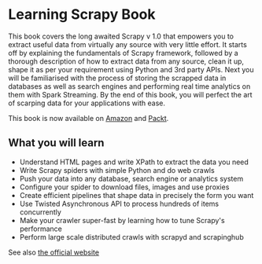 Learning Scrapy Book
==========

This book covers the long awaited Scrapy v 1.0 that empowers you to extract useful data from virtually any source with very little effort. It starts off by explaining the fundamentals of Scrapy framework, followed by a thorough description of how to extract data from any source, clean it up, shape it as per your requirement using Python and 3rd party APIs. Next you will be familiarised with the process of storing the scrapped data in databases as well as search engines and performing real time analytics on them with Spark Streaming. By the end of this book, you will perfect the art of scarping data for your applications with ease.

This book is now available on [Amazon](http://amzn.to/1PeQ5O0) and [Packt](https://www.packtpub.com/big-data-and-business-intelligence/learning-scrapy).

## What you will learn

- Understand HTML pages and write XPath to extract the data you need
- Write Scrapy spiders with simple Python and do web crawls
- Push your data into any database, search engine or analytics system
- Configure your spider to download files, images and use proxies
- Create efficient pipelines that shape data in precisely the form you want
- Use Twisted Asynchronous API to process hundreds of items concurrently
- Make your crawler super-fast by learning how to tune Scrapy's performance
- Perform large scale distributed crawls with scrapyd and scrapinghub

See also [the official website](http://scrapybook.com)

